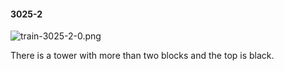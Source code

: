 #### 3025-2
![train-3025-2-0.png](https://github.com/lil-lab/nlvr/raw/master/nlvr/train/images/25/train-3025-2-0.png "train-3025-2-0.png")

There is a tower with more than two blocks and the top is black.